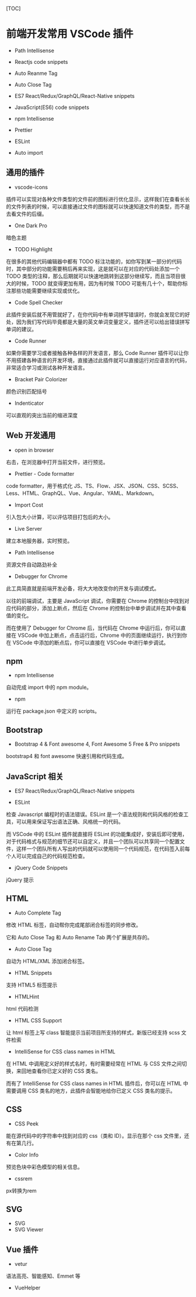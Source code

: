 [TOC]

# 前端开发常用 VSCode 插件

- Path Intellisense
- Reactjs code snippets
- Auto Reanme Tag
- Auto Close Tag
- ES7 React/Redux/GraphQL/React-Native snippets
- JavaScript(ES6) code snippets

- npm Intellisense
- Prettier
- ESLint
- Auto import

## 通用的插件

- vscode-icons

插件可以实现对各种文件类型的文件前的图标进行优化显示，这样我们在查看长长的文件列表的时候，可以直接通过文件的图标就可以快速知道文件的类型，而不是去看文件的后缀。

- One Dark Pro

暗色主题

- TODO Highlight

在很多的其他代码编辑器中都有 TODO 标注功能的，如你写到某一部分的代码时，其中部分的功能需要稍后再来实现，这是就可以在对应的代码处添加一个 TODO 类型的注释，那么后期就可以快速地跳转到这部分继续写，而且当项目很大的时候，TODO 就变得更加有用，因为有时候 TODO 可能有几十个，帮助你标注那些功能需要继续实现或优化。

- Code Spell Checker

此插件安装后就不用管就好了，在你代码中有单词拼写错误时，你就会发现它的好处，因为我们写代码毕竟都是大量的英文单词变量定义，插件还可以给出错误拼写单词的建议。

- Code Runner

如果你需要学习或者接触各种各样的开发语言，那么 Code Runner 插件可以让你不用搭建各种语言的开发环境，直接通过此插件就可以直接运行对应语言的代码，非常适合学习或测试各种开发语言。

- Bracket Pair Colorizer

颜色识别匹配括号

- Indenticator

可以直观的突出当前的缩进深度

## Web 开发通用

- open in browser

右击，在浏览器中打开当前文件，进行预览。

- Prettier - Code formatter

code formatter，用于格式化 JS、TS、Flow、JSX、JSON、CSS、SCSS、Less、HTML、GraphQL、Vue、Angular、YAML、Markdown。

- Import Cost

引入包大小计算，可以评估项目打包后的大小。

- Live Server

建立本地服务器，实时预览。

- Path Intellisense

资源文件自动路劲补全

- Debugger for Chrome

此工具简直就是前端开发必备，将大大地改变你的开发与调试模式。

以往的前端调试，主要是 JavaScript 调试，你需要在 Chrome 的控制台中找到对应代码的部分，添加上断点，然后在 Chrome 的控制台中单步调试并在其中查看值的变化。

而在使用了 Debugger for Chrome 后，当代码在 Chrome 中运行后，你可以直接在 VSCode 中加上断点，点击运行后，Chrome 中的页面继续运行，执行到你在 VSCode 中添加的断点后，你可以直接在 VSCode 中进行单步调试。

## npm

- npm Intellisense

自动完成 import 中的 npm module。

- npm

运行在 package.json 中定义的 scripts。

## Bootstrap

- Bootstrap 4 & Font awesome 4, Font Awesome 5 Free & Pro snippets

bootstrap4 和 font awesome 快速引用和代码生成。

## JavaScript 相关

- ES7 React/Redux/GraphQL/React-Native snippets

- ESLint

检查 Javascript 编程时的语法错误。ESLint 是一个语法规则和代码风格的检查工具，可以用来保证写出语法正确、风格统一的代码。

而 VSCode 中的 ESLint 插件就直接将 ESLint 的功能集成好，安装后即可使用，对于代码格式与规范的细节还可以自定义，并且一个团队可以共享同一个配置文件，这样一个团队所有人写出的代码就可以使用同一个代码规范，在代码签入前每个人可以完成自己的代码规范检查。

- jQuery Code Snippets

jQuery 提示

## HTML

- Auto Complete Tag

修改 HTML 标签，自动帮你完成尾部闭合标签的同步修改。

它和 Auto Close Tag 和 Auto Rename Tab 两个扩展是共存的。

- Auto Close Tag

自动为 HTML/XML 添加闭合标签。

- HTML Snippets

支持 HTML5 标签提示

- HTMLHint

html 代码检测

- HTML CSS Support

让 html 标签上写 class 智能提示当前项目所支持的样式，新版已经支持 scss 文件检索

- IntelliSense for CSS class names in HTML

在 HTML 中调用定义好的样式名时，有时需要经常在 HTML 与 CSS 文件之间切换，来回地查看你已定义好的 CSS 类名。

而有了 IntelliSense for CSS class names in HTML 插件后，你可以在 HTML 中需要调用 CSS 类名的地方，此插件会智能地给你已定义 CSS 类名的提示。

## CSS

- CSS Peek

能在源代码中的字符串中找到对应的 css（类和 ID）。显示在那个 css 文件里，还有在第几行。

- Color Info

预览色块中彩色模型的相关信息。

- cssrem

px转换为rem

## SVG

- SVG
- SVG Viewer

## Vue 插件

- vetur

语法高亮、智能感知、Emmet 等

- VueHelper
